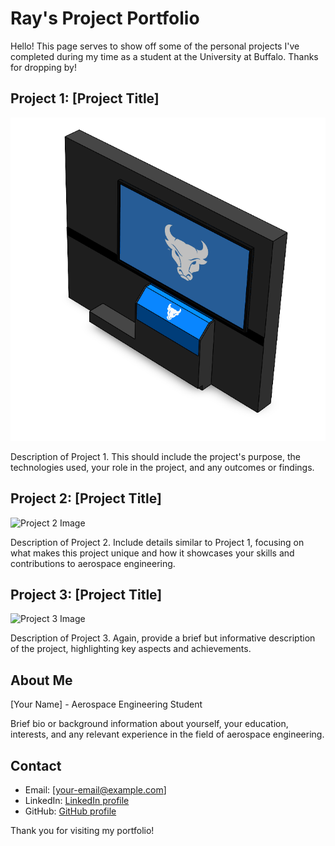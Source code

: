 # Ray's Project Portfolio

Hello! This page serves to show off some of the personal projects I've completed during my time as a student at the University at Buffalo. Thanks for dropping by!

## Project 1: [Project Title]

![Console Enclosure Wall](/assets/img/consolepod_front_wall.PNG)

Description of Project 1. This should include the project's purpose, the technologies used, your role in the project, and any outcomes or findings.

## Project 2: [Project Title]

![Project 2 Image](link-to-project-2-image)

Description of Project 2. Include details similar to Project 1, focusing on what makes this project unique and how it showcases your skills and contributions to aerospace engineering.

## Project 3: [Project Title]

![Project 3 Image](link-to-project-3-image)

Description of Project 3. Again, provide a brief but informative description of the project, highlighting key aspects and achievements.

<!-- Repeat the pattern for more projects as needed -->

## About Me

[Your Name] - Aerospace Engineering Student

Brief bio or background information about yourself, your education, interests, and any relevant experience in the field of aerospace engineering.

## Contact

- Email: [your-email@example.com]
- LinkedIn: [LinkedIn profile](https://www.linkedin.com/in/yourprofile)
- GitHub: [GitHub profile](https://github.com/yourusername)

Thank you for visiting my portfolio!
